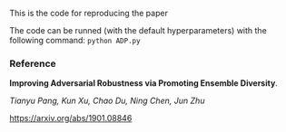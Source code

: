This is the code for reproducing the paper 

The code can be runned (with the default hyperparameters) with the following command:
`python ADP.py`

### Reference

**Improving Adversarial Robustness via Promoting Ensemble Diversity**.

*Tianyu Pang, Kun Xu, Chao Du, Ning Chen, Jun Zhu*

https://arxiv.org/abs/1901.08846


